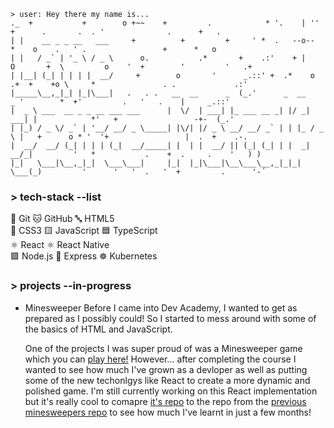 ```
> user: Hey there my name is...
._  +           +        o +~~    +         .            * '.    | ''     +      .       .  . '              .      +   .   
| |    __ _ _ __   ___     +          +         +     ' *  .   --o--       *    o    .   ' .                 +      *   o   
| |   / _` | '_ \ / _ \      o.           .*       +    .:'    + |    O       +  \         o    '  +        '         '   .+ 
| |__| (_| | | | |  __/     +        o       '      _.::' +  .*    o  .+  +    +o \     *               . .             .:'
|_____\__,_|_| |_|\___|   .   . .   __  __      _  (_.'      _  __      _ '        *  +'         .   '   .    |     _.::' 
|  _ \ ___  __ _ _ __ ___ ___      |  \/  | ___| |_ ___ __ _| |/ _| ___| |            *'   +                 -+-  (_.'     
| |_) / _ \/ _` | '__/ __/ _ \_____| |\/| |/ _ \ __/ __/ _` | | |_ / _ \ |   +      o * '  '+                 |  .  +    .-.  
|  __/  __/ (_| | | | (_|  __/_____| |  | |  __/ || (_| (_| | |  _|  __/_|         '   *           .    +  .     .    '   ) ) 
|_|   \___|\__,_|_|  \___\___|     |_|  |_|\___|\__\___\__,_|_|_|  \___(_)         '      '   '  .   '  +         .      '-´ 
```
### > tech-stack --list

🧱 Git       🐱 GitHub       🔤 HTML5  
🎨 CSS3      🟨 JavaScript   🟦 TypeScript  
⚛️ React     ⚛️ React Native  
🟩 Node.js   🧪 Express      ☸️ Kubernetes

### > projects --in-progress

- Minesweeper
  Before I came into Dev Academy, I wanted to get as prepared as I possibly could!
  So I started to mess around with some of the basics of HTML and JavaScript.

  One of the projects I was super proud of was a Minesweeper game which you can [play here!](https://lane-pearce-metcalfe.github.io/main-screen.html)
  However... after completing the course I wanted to see how much I've grown as a devloper as well
  as putting some of the new techonlgys like React to create a more dynamic and polished game.
  I'm still currently working on this React implementation but it's really cool to comapre [it's repo](https://github.com/lane-pearce-metcalfe/minesweeper-react) to
  the repo from the [previous minesweepers repo](https://github.com/lane-pearce-metcalfe/minesweeper) to see how much I've learnt in
  just a few months!
